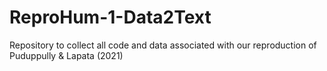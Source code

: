 # ReproHum-1-Data2Text
Repository to collect all code and data associated with our reproduction of Puduppully &amp; Lapata (2021)
